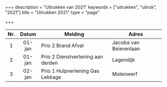 +++
description = "Uitrukken van 2021"
keywords = ["uitrukken", "uitruk", "2021"]
title = "Uitrukken 2021"
type = "page"

+++
<table class="table">
<thead class="thead-inverse">
<tr>
<th align="center">Nr.</th>
<th align="center">Datum</th>
<th>Melding</th>
<th>Adres</th>
</tr>
</thead>
<tbody>

<tr><td align="center">1</td><td align="center">01-jan</td><td>Prio 2 Brand Afval</td><td>Jacoba van Beierenlaan</td></tr>
<tr><td align="center">2</td><td align="center">01-jan</td><td>Prio 2 Dienstverlening aan derden</td><td>Lagendijk</td></tr>
<tr><td align="center">3</td><td align="center">02-jan</td><td>Prio 1 Hulpverlening Gas Lekkage</td><td>Molenwerf</td></tr>

</tbody>
</table>
